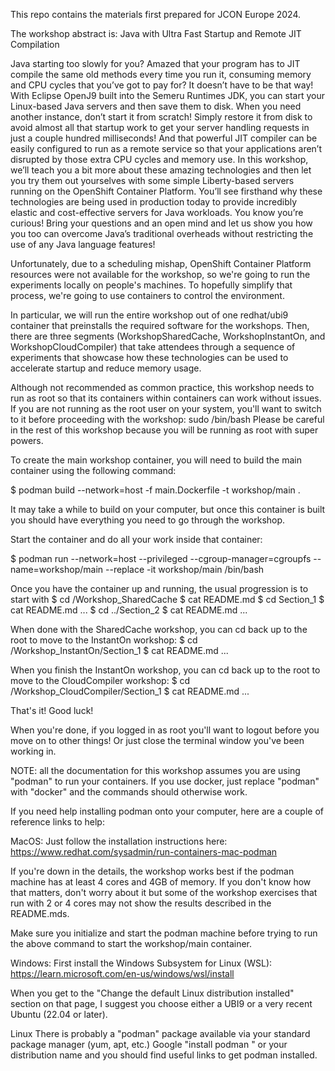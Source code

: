 This repo contains the materials first prepared for JCON Europe 2024.

The workshop abstract is:
Java with Ultra Fast Startup and Remote JIT Compilation

Java starting too slowly for you? Amazed that your program has to JIT compile
the same old methods every time you run it, consuming memory and CPU cycles
that you’ve got to pay for? It doesn’t have to be that way! With Eclipse OpenJ9
built into the Semeru Runtimes JDK, you can start your Linux-based Java servers
and then save them to disk. When you need another instance, don’t start it from
scratch! Simply restore it from disk to avoid almost all that startup work to get
your server handling requests in just a couple hundred milliseconds! And that
powerful JIT compiler can be easily configured to run as a remote service so that
your applications aren’t disrupted by those extra CPU cycles and memory use. In
this workshop, we’ll teach you a bit more about these amazing technologies and
then let you try them out yourselves with some simple Liberty-based servers running
on the OpenShift Container Platform. You’ll see firsthand why these technologies
are being used in production today to provide incredibly elastic and cost-effective
servers for Java workloads. You know you’re curious! Bring your questions and an
open mind and let us show you how you too can overcome Java’s traditional overheads
without restricting the use of any Java language features!


Unfortunately, due to a scheduling mishap, OpenShift Container Platform resources
were not available for the workshop, so we're going to run the experiments
locally on people's machines. To hopefully simplify that process, we're going to
use containers to control the environment.

In particular, we will run the entire workshop out of one redhat/ubi9 container
that preinstalls the required software for the workshops. Then, there are three
segments (WorkshopSharedCache, WorkshopInstantOn, and WorkshopCloudCompiler)
that take attendees through a sequence of experiments that showcase how these
technologies can be used to accelerate startup and reduce memory usage.

Although not recommended as common practice, this workshop needs to run as
root so that its containers within containers can work without issues. If
you are not running as the root user on your system, you'll want to switch
to it before proceeding with the workshop:
	sudo /bin/bash
Please be careful in the rest of this workshop because you will be running
as root with super powers.

To create the main workshop container, you will need to build the main container
using the following command:

$ podman build --network=host -f main.Dockerfile -t workshop/main .

It may take a while to build on your computer, but once this container is built
you should have everything you need to go through the workshop.

Start the container and do all your work inside that container:

$ podman run --network=host --privileged --cgroup-manager=cgroupfs --name=workshop/main --replace -it workshop/main /bin/bash

Once you have the container up and running, the usual progression is to start with
$ cd /Workshop_SharedCache
$ cat README.md
$ cd Section_1
$ cat README.md
...
$ cd ../Section_2
$ cat README.md
...

When done with the SharedCache workshop, you can cd back up to the root to move to
the InstantOn workshop:
$ cd /Workshop_InstantOn/Section_1
$ cat README.md
...

When you finish the InstantOn workshop, you can cd back up to the root to move to
the CloudCompiler workshop:
$ cd /Workshop_CloudCompiler/Section_1
$ cat README.md
...

That's it! Good luck!

When you're done, if you logged in as root you'll want to logout before you move on
to other things! Or just close the terminal window you've been working in.


NOTE: all the documentation for this workshop assumes you are using "podman" to
run your containers. If you use docker, just replace "podman" with "docker" and
the commands should otherwise work.

If you need help installing podman onto your computer, here are a couple of reference
links to help:

MacOS:
Just follow the installation instructions here:
https://www.redhat.com/sysadmin/run-containers-mac-podman

If you're down in the details, the workshop works best if the podman machine has at
least 4 cores and 4GB of memory. If you don't know how that matters, don't worry about
it but some of the workshop exercises that run with 2 or 4 cores may not show the
results described in the README.mds.

Make sure you initialize and start the podman machine before trying to run the above
command to start the workshop/main container.

Windows:
First install the Windows Subsystem for Linux (WSL):
https://learn.microsoft.com/en-us/windows/wsl/install

When you get to the "Change the default Linux distribution installed" section on that page,
I suggest you choose either a UBI9 or a very recent Ubuntu (22.04 or later).

Linux
There is probably a "podman" package available via your standard package manager (yum, apt, etc.)
Google "install podman <package manager name>" or your distribution name and you should find
useful links to get podman installed.
